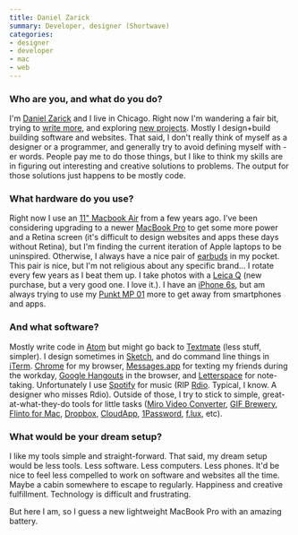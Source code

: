 ```yaml
---
title: Daniel Zarick
summary: Developer, designer (Shortwave)
categories:
- designer
- developer
- mac
- web
---
```


### Who are you, and what do you do?

I'm [Daniel Zarick](http://danielzarick.com/ "Daniel's website.") and I live in Chicago. Right now I'm wandering a fair bit, trying to [write more](http://danielzarick.com/blog "Daniel's weblog."), and exploring [new projects][shortwave.2]. Mostly I design+build building software and websites. That said, I don't really think of myself as a designer or a programmer, and generally try to avoid defining myself with -er words. People pay me to do those things, but I like to think my skills are in figuring out interesting and creative solutions to problems. The output for those solutions just happens to be mostly code.

### What hardware do you use?

Right now I use an [11" Macbook Air][macbook-air] from a few years ago. I've been considering upgrading to a newer [MacBook Pro][macbook-pro] to get some more power and a Retina screen (it's difficult to design websites and apps these days without Retina), but I'm finding the current iteration of Apple laptops to be uninspired. Otherwise, I always have a nice pair of [earbuds][ma750i] in my pocket. This pair is nice, but I'm not religious about any specific brand... I rotate every few years as I beat them up. I take photos with a [Leica Q][q.2] (new purchase, but a very good one. I love it.). I have an [iPhone 6s][iphone-6s], but am always trying to use my [Punkt MP 01][mp01] more to get away from smartphones and apps.

### And what software?

Mostly write code in [Atom][] but might go back to [Textmate][] (less stuff, simpler). I design sometimes in [Sketch][], and do command line things in [iTerm][iterm2]. [Chrome][] for my browser, [Messages.app][messages] for texting my friends during the workday, [Google Hangouts][google-hangouts] in the browser, and [Letterspace][] for note-taking. Unfortunately I use [Spotify][] for music (RIP [Rdio][]. Typical, I know. A designer who misses Rdio). Outside of those, I try to stick to simple, great-at-what-they-do tools for little tasks ([Miro Video Converter][miro-video-converter], [GIF Brewery][gif-brewery], [Flinto for Mac][flinto], [Dropbox][], [CloudApp][], [1Password][], [f.lux][], etc).

### What would be your dream setup?

I like my tools simple and straight-forward. That said, my dream setup would be less tools. Less software. Less computers. Less phones. It'd be nice to feel less compelled to work on software and websites all the time. Maybe a cabin somewhere to escape to regularly. Happiness and creative fulfillment. Technology is difficult and frustrating.

But here I am, so I guess a new lightweight MacBook Pro with an amazing battery.

[iphone-6s]: https://en.wikipedia.org/wiki/IPhone_6S "A smartphone."
[mp01]: https://www.punkt.ch/en/products/mp01-mobile-phone/ "A mobile phone just for calls and texting."
[ma750i]: https://www.rha-audio.com/us/products/ma750i "In-ear headphones."
[macbook-pro]: https://www.apple.com/macbook-pro/ "A laptop."
[macbook-air]: https://www.apple.com/macbook-air/ "A very thin laptop."
[q.2]: https://www.amazon.com/Leica-Typ-116-black-anodized/dp/B00ZTIHIJY/ "A 24.2 megapixel full-frame camera."
[rdio]: http://www.rdio.com/home/en-us/ "A music streaming service."
[1password]: https://1password.com "Password management software for Mac OS X."
[iterm2]: http://iterm2.com/ "An alternative terminal application for Mac OS X."
[gif-brewery]: http://gifbrewery.com/ "Mac software for converting videos into GIFs."
[google-hangouts]: https://hangouts.google.com/ "A voice, video and text chat service."
[textmate]: http://macromates.com/ "A text editor for the Mac."
[shortwave.2]: http://www.shortwave.xyz/ "A collaborative music platform for live events."
[spotify]: https://www.spotify.com/us/ "A music streaming service."
[sketch]: https://www.sketchapp.com/ "A vector drawing application for Mac OS X."
[atom]: https://atom.io/ "A text editor based on web technology."
[f.lux]: https://justgetflux.com/ "A tool to make the colour of your screen adapt to the current time of day."
[flinto]: https://www.flinto.com/mac "App prototyping software for the Mac."
[messages]: https://en.wikipedia.org/wiki/Messages_(application) "A chat client for Mac."
[miro-video-converter]: http://ftp.osuosl.org/pub/pculture.org/mirovideoconverter/ "Open-source video conversion software."
[chrome]: https://www.google.com/intl/en/chrome/browser/ "A WebKit-based browser, where each tab runs in its own thread."
[cloudapp]: https://www.getcloudapp.com/ "A cloud-based file sharing menubar app for Mac OS X."
[dropbox]: https://www.dropbox.com/ "Online syncing and storage."
[letterspace]: https://programmerbird.com/letterspace/ "A note taking application."
